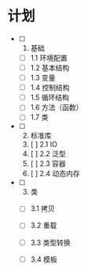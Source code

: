# 计划

- [ ] 1. 基础

  - [ ] 1.1 环境配置
  - [ ] 1.2 基本结构
  - [ ] 1.3 变量
  - [ ] 1.4 控制结构
  - [ ] 1.5 循环结构
  - [ ] 1.6 方法（函数）
  - [ ] 1.7 类

- [ ] 2. 标准库
  3. [ ] 2.1 IO
  4. [ ] 2.2 泛型
  5. [ ] 2.3 容器
  6. [ ] 2.4 动态内存

- [ ] 3. 类

  - [ ] 3.1 拷贝
  - [ ] 3.2 重载
  - [ ] 3.3 类型转换
  - [ ] 3.4 模板







































